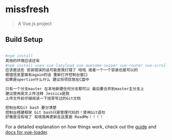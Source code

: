 # missfresh

> A Vue.js project

## Build Setup

``` bash

#npm install
其他的环境应该还有
#npm install vuex vue-lazyload vue-awesome-swiper vue-router vue-scroller --save
应该是这些 安装错误的话可能是我打错了 哈哈 或者一个一个安装也是可以的
报错信息里面有again的话 重新打开控制台窗口
如果是opertion什么什么 建议将项目放在C盘中

只有一个分支master 在本地新建任何分支都可以 最后要合并到master主分支上
建议使用英文上传注释 Jessica是我
上传文件前仔细阅读一下旭哥写过的Git文档

控制台和Git bash 要分清楚
控制台搭建框架 Git bash只是管理代码的！使用Git语句
好像是没有啥了 有啥我再更新在这里面 ReadMe！！！！

```

For a detailed explanation on how things work, check out the [guide](http://vuejs-templates.github.io/webpack/) and [docs for vue-loader](http://vuejs.github.io/vue-loader).
